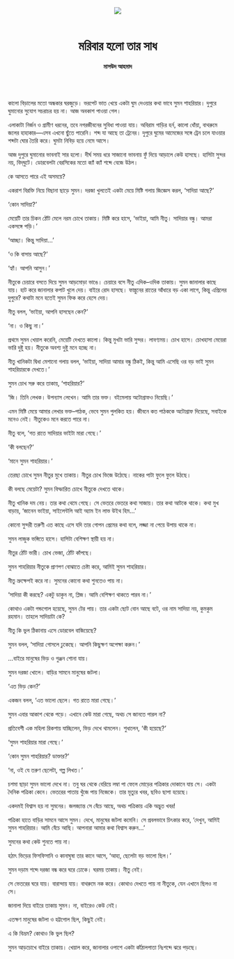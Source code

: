<div align=center>
<img src=https://images.prothomalo.com/prothomalo-bangla%2F2020-12%2F14d67720-3e74-47d6-a4a7-74dc4a6d1617%2F1606891817911.png?rect=0%2C28%2C1468%2C771&w=1200&ar=40%3A21&auto=format%2Ccompress&ogImage=true&mode=crop&overlay=&overlay_position=bottom&overlay_width_pct=1 />
<br><br>
<h1>মরিবার হলো তার সাধ</h1> 
<h4>মাসউদ আহমাদ</h4>
<br><br>
</div>

কালো বিড়ালের মতো অন্ধকার ঘরজুড়ে। ভরপেট ভাত খেয়ে একটা ঘুম দেওয়ার কথা ভাবে সুমন শাহরিয়ার। দুপুরে ঘুমানোর সুযোগ সচরাচর হয় না। আজ অবকাশ পাওয়া গেল।

এলাকাটা নির্জন ও গ্রামীণ ধরনের, তবে নগরজীবনের সুবিধা পাওয়া যায়। অবিরাম গাড়ির হর্ন, কালো ধোঁয়া, বাথরুমে জলের হাহাকার—এসব এখনো ছুঁতে পারেনি। শব্দ যা আছে তা ট্রেনের। দুপুরে ঘুমের আমেজের সঙ্গে ট্রেন চলে যাওয়ার শব্দটা ঘোর তৈরি করে। ঘুমটা নিবিড় হয়ে নেমে আসে।

আজ দুপুরে ঘুমানোর ভাবনাই সার হলো। দীর্ঘ সময় ধরে সাজানো ভাবনায় ফুঁ দিয়ে আড়ালে কেউ হাসছে। হাসিটা সুন্দর নয়, বিদ্​ঘুটে। ডোরবেলটা বেরসিকের মতো ক্যাঁ ক্যাঁ শব্দে বেজে উঠল।

কে আসতে পারে এই অসময়ে?

একরাশ বিরক্তি নিয়ে বিছানা ছাড়ে সুমন। দরজা খুলতেই একটা মেয়ে মিষ্টি গলায় জিজ্ঞেস করল, ‘সাদিয়া আছে?’

‘কোন সাদিয়া?’

মেয়েটি তার চিকন ঠোঁট মেলে নরম চোখে তাকায়। মিষ্টি করে হাসে, ‘ভাইয়া, আমি নীতু। সাদিয়ার বন্ধু। আমরা একসঙ্গে পড়ি।’

‘আচ্ছা। কিন্তু সাদিয়া...’

‘ও কি বাসায় আছে?’

‘হ্যাঁ। আপনি আসুন।’

নীতুকে চেয়ারে বসতে দিয়ে সুমন আড়মোড়া ভাঙে। চেয়ারে বসে নীতু এদিক–ওদিক তাকায়। সুমন জানালার কাছে যায়। হাট করে জানালার কপাট খুলে দেয়। বাইরে রোদ হাসছে। ফাল্গুনের রাতের আঁধারে বড় একা লাগে, কিন্তু এপ্রিলের দুপুরে? কথাটা মনে হতেই সুমন ফিক করে হেসে দেয়।

নীতু বলল, ‘ভাইয়া, আপনি হাসছেন কেন?’

‘না। ও কিছু না।’

প্রথমে সুমন খেয়াল করেনি, মেয়েটি দেখতে কালো। কিন্তু মুখটা ভারি সুন্দর। লাবণ্যময়। চোখ হাসে। চোখহাসা মেয়েরা ভারি দুষ্টু হয়। নীতুকে অবশ্য দুষ্টু মনে হচ্ছে না।

নীতু খানিকটা দ্বিধা মেশানো গলায় বলল, ‘ভাইয়া, সাদিয়া আমার বন্ধু ঠিকই, কিন্তু আমি এসেছি ওর বড় ভাই সুমন শাহরিয়ারকে দেখতে।’

সুমন চোখ সরু করে তাকায়, ‘শাহরিয়ার?’

‘জি। তিনি লেখক। উপন্যাস লেখেন। আমি তার ভক্ত। বইমেলায় অটোগ্রাফও নিয়েছি।’

এমন মিষ্টি মেয়ে আমার লেখার ভক্ত–পাঠক, ভেবে সুমন পুলকিত হয়। জীবনে কত পাঠককে অটোগ্রাফ দিয়েছে, সবাইকে মনেও নেই। নীতুকেও মনে করতে পারে না।

নীতু বলে, ‘গত রাতে সাদিয়ার ভাইটা মারা গেছে।’

‘কী বলছেন?’

‘মানে সুমন শাহরিয়ার।’

তেরছা চোখে সুমন নীতুর মুখে তাকায়। নীতুর চোখ ভিজে উঠেছে। নাকের পাটা ফুলে ফুলে উঠছে।

কী বলছে মেয়েটা? সুমন বিস্ফারিত চোখে নীতুকে দেখতে থাকে।

নীতু খানিক দম নেয়। তার কথা থেমে গেছে। সে ভেতরে ভেতরে কথা সাজায়। তার কথা আটকে থাকে। কথা মুখ বাড়ায়, ‘জানেন ভাইয়া, সাইলেন্টলি আই অ্যাম ইন লাভ উইথ হিম...’

কোনো সুন্দরী তরুণী এত কাছে এসে যদি তার গোপন প্রেমের কথা বলে, লজ্জা না পেয়ে উপায় থাকে না।

সুমন লাজুক ভঙ্গিতে হাসে। হাসিটা বেশিক্ষণ স্থায়ী হয় না।

নীতুর ঠোঁট ভারী। চোখ ভেজা, ঠোঁট কাঁপছে।

সুমন শাহরিয়ার নীতুকে প্রাণপণ বোঝাতে চেষ্টা করে, আমিই সুমন শাহরিয়ার।

নীতু ভ্রুক্ষেপই করে না। সুমনের কোনো কথা শুনতেও পায় না।

‘সাদিয়া কী করছে? একটু ডাকুন না, প্লিজ। আমি বেশিক্ষণ থাকতে পারব না।’

কোথাও একটা গন্ডগোল হয়েছে, সুমন টের পায়। তার একটা ছোট বোন আছে বটে, ওর নাম সাদিয়া নয়, কুমকুম রহমান। তাহলে সাদিয়াটা কে?

নীতু কি ভুল ঠিকানায় এসে ডোরবেল বাজিয়েছে?

সুমন বলল, ‘সাদিয়া গোসলে ঢুকেছে। আপনি কিছুক্ষণ অপেক্ষা করুন।’

...বাইরে মানুষের ভিড় ও গুঞ্জন শোনা যায়।

সুমন দরজা খোলে। বাড়ির সামনে মানুষের জটলা।

‘এত ভিড় কেন?’

একজন বলল, ‘এত ভালো ছেলে। গত রাতে মারা গেছে।’

সুমন এবার আকাশ থেকে পড়ে। এখানে কেউ মারা গেছে, অথচ সে জানতে পারল না?

প্রতিবেশী এক মহিলা রিকশায় যাচ্ছিলেন, ভিড় দেখে থামলেন। শুধালেন, ‘কী হয়েছে?’

‘সুমন শাহরিয়ার মারা গেছে।’

‘কোন সুমন শাহরিয়ার? ডাক্তার?’

‘না, ওই যে তরুণ ছেলেটা, গল্প লিখত।’

চশমা ছাড়া সুমন ভালো দেখে না। তবু ঘর থেকে বেরিয়ে লম্বা পা ফেলে মোড়ের পত্রিকার দোকানে যায় সে। একটা দৈনিক পত্রিকা কেনে। ভেতরের পাতায় খুঁজে পায় নিজেকে। তার মৃত্যুর খবর, ছবিও ছাপা হয়েছে।

একদমই বিশ্বাস হয় না সুমনের। জলজ্যান্ত সে বেঁচে আছে, অথচ পত্রিকায় একি অদ্ভুত খবর!

পত্রিকা হাতে বাড়ির সামনে আসে সুমন। দেখে, মানুষের জটলা কমেনি। সে প্রবলভাবে চিৎকার করে, ‘দেখুন, আমিই সুমন শাহরিয়ার। আমি বেঁচে আছি। আপনারা আমার কথা বিশ্বাস করুন...’

সুমনের কথা কেউ শুনতে পায় না।

হঠাৎ ভিড়ের ফিসফিসানি ও কানাঘুষা তার কানে আসে, ‘আহা, ছেলেটা বড় ভালো ছিল।’

সুমন দড়াম শব্দে দরজা বন্ধ করে ঘরে ঢোকে। ঘরময় তাকায়। নীতু নেই।

সে ভেতরের ঘরে যায়। বারান্দায় যায়। বাথরুমে নক করে। কোথাও দেখতে পায় না নীতুকে, যেন এখানে ছিলও না সে।

জানালা দিয়ে বাইরে তাকায় সুমন। না, বাইরেও কেউ নেই।

এতক্ষণ মানুষের জটলা ও হট্টগোল ছিল, কিছুই নেই।

এ কি বিভ্রম? কোথাও কি ভুল ছিল?

সুমন আড়চোখে বাইরে তাকায়। খেয়াল করে, জানালার ওপাশে একটা কাঁঠালপাতা নিঃশব্দে ঝরে পড়ছে।

